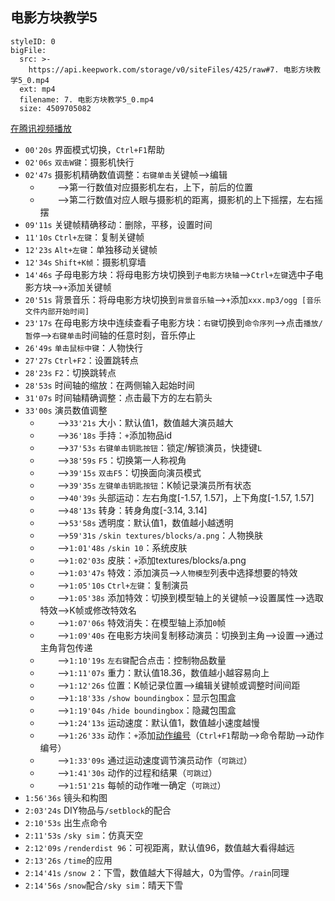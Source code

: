 ## 电影方块教学5

```@BigFile
styleID: 0
bigFile:
  src: >-
    https://api.keepwork.com/storage/v0/siteFiles/425/raw#7. 电影方块教学5_0.mp4
  ext: mp4
  filename: 7. 电影方块教学5_0.mp4
  size: 4509705082
```
[在腾讯视频播放](https://v.qq.com/x/page/b0155krj6tr.html)
- `00'20s` 界面模式切换，`Ctrl+F1`帮助
- `02'06s` `双击W键`：摄影机快行
- `02'47s` 摄影机精确数值调整：`右键单击`关键帧-->编辑
  - &nbsp;&nbsp;&nbsp;&nbsp;&nbsp;&nbsp;&nbsp;-->第一行数值对应摄影机左右，上下，前后的位置
  - &nbsp;&nbsp;&nbsp;&nbsp;&nbsp;&nbsp;&nbsp;-->第二行数值对应人眼与摄影机的距离，摄影机的上下摇摆，左右摇摆
- `09'11s` 关键帧精确移动：删除，平移，设置时间
- `11'10s` `Ctrl+左键`：复制关键帧
- `12'23s` `Alt+左键`：单独移动关键帧
- `12'34s` `Shift+K帧`：摄影机穿墙
- `14'46s` 子母电影方块：将母电影方块切换到`子电影方块轴`-->`Ctrl+左键`选中子电影方块-->`+`添加关键帧
- `20'51s` 背景音乐：将母电影方块切换到`背景音乐轴`-->`+`添加`xxx.mp3/ogg [音乐文件内部开始时间]`
- `23'17s` 在母电影方块中连续查看子电影方块：`右键`切换到`命令序列`-->点击`播放/暂停`-->`右键单击`时间轴的任意时刻，音乐停止
- `26'49s` `单击鼠标中键`：人物快行
- `27'27s` `Ctrl+F2`：设置跳转点
- `28'23s` `F2`：切换跳转点
- `28'53s` 时间轴的缩放：在两侧输入起始时间
- `31'07s` 时间轴精确调整：点击最下方的左右箭头
- `33'00s` 演员数值调整
  - &nbsp;&nbsp;&nbsp;&nbsp;&nbsp;&nbsp;&nbsp;-->`33'21s` 大小：默认值1，数值越大演员越大
  - &nbsp;&nbsp;&nbsp;&nbsp;&nbsp;&nbsp;&nbsp;-->`36'18s` 手持：`+`添加物品id
  - &nbsp;&nbsp;&nbsp;&nbsp;&nbsp;&nbsp;&nbsp;-->`37'53s` `右键单击钥匙按钮`：锁定/解锁演员，快捷键`L`
  - &nbsp;&nbsp;&nbsp;&nbsp;&nbsp;&nbsp;&nbsp;-->`38'59s` `F5`：切换第一人称视角
  - &nbsp;&nbsp;&nbsp;&nbsp;&nbsp;&nbsp;&nbsp;-->`39'15s` `双击F5`：切换面向演员模式
  - &nbsp;&nbsp;&nbsp;&nbsp;&nbsp;&nbsp;&nbsp;-->`39'35s` `左键单击钥匙按钮`：K帧记录演员所有状态
  - &nbsp;&nbsp;&nbsp;&nbsp;&nbsp;&nbsp;&nbsp;-->`40'39s` 头部运动：左右角度[-1.57, 1.57]，上下角度[-1.57, 1.57]
  - &nbsp;&nbsp;&nbsp;&nbsp;&nbsp;&nbsp;&nbsp;-->`48'13s` 转身：转身角度[-3.14, 3.14]
  - &nbsp;&nbsp;&nbsp;&nbsp;&nbsp;&nbsp;&nbsp;-->`53'58s` 透明度：默认值1，数值越小越透明
  - &nbsp;&nbsp;&nbsp;&nbsp;&nbsp;&nbsp;&nbsp;-->`59'31s` `/skin textures/blocks/a.png`：人物换肤
  - &nbsp;&nbsp;&nbsp;&nbsp;&nbsp;&nbsp;&nbsp;-->`1:01'48s` `/skin 10`：系统皮肤
  - &nbsp;&nbsp;&nbsp;&nbsp;&nbsp;&nbsp;&nbsp;-->`1:02'03s` 皮肤：`+`添加textures/blocks/a.png
  - &nbsp;&nbsp;&nbsp;&nbsp;&nbsp;&nbsp;&nbsp;-->`1:03'47s` 特效：添加演员-->`人物模型`列表中选择想要的特效
  - &nbsp;&nbsp;&nbsp;&nbsp;&nbsp;&nbsp;&nbsp;-->`1:05'10s` `Ctrl+左键`：复制演员
  - &nbsp;&nbsp;&nbsp;&nbsp;&nbsp;&nbsp;&nbsp;-->`1:05'38s` 添加特效：切换到模型轴上的关键帧-->设置属性-->选取特效-->K帧或修改特效名
  - &nbsp;&nbsp;&nbsp;&nbsp;&nbsp;&nbsp;&nbsp;-->`1:07'06s` 特效消失：在模型轴上添加`0`帧
  - &nbsp;&nbsp;&nbsp;&nbsp;&nbsp;&nbsp;&nbsp;-->`1:09'40s` 在电影方块间复制移动演员：切换到主角-->设置-->通过主角背包传递
  - &nbsp;&nbsp;&nbsp;&nbsp;&nbsp;&nbsp;&nbsp;-->`1:10'19s` `左右键`配合点击：控制物品数量
  - &nbsp;&nbsp;&nbsp;&nbsp;&nbsp;&nbsp;&nbsp;-->`1:11'07s` 重力：默认值18.36，数值越小越容易向上
  - &nbsp;&nbsp;&nbsp;&nbsp;&nbsp;&nbsp;&nbsp;-->`1:12'26s` 位置：K帧记录位置-->编辑关键帧或调整时间间距
  - &nbsp;&nbsp;&nbsp;&nbsp;&nbsp;&nbsp;&nbsp;-->`1:18'33s` `/show boundingbox`：显示包围盒
  - &nbsp;&nbsp;&nbsp;&nbsp;&nbsp;&nbsp;&nbsp;-->`1:19'04s` `/hide boundingbox`：隐藏包围盒
  - &nbsp;&nbsp;&nbsp;&nbsp;&nbsp;&nbsp;&nbsp;-->`1:24'13s` 运动速度：默认值1，数值越小速度越慢
  - &nbsp;&nbsp;&nbsp;&nbsp;&nbsp;&nbsp;&nbsp;-->`1:26'33s` 动作：`+`添加[动作编号](http://bbs.paraengine.com/forum.php?mod=viewthread&tid=1371)（`Ctrl+F1`帮助-->命令帮助-->动作编号）
  - &nbsp;&nbsp;&nbsp;&nbsp;&nbsp;&nbsp;&nbsp;-->`1:33'09s` 通过运动速度调节演员动作（`可跳过`）
  - &nbsp;&nbsp;&nbsp;&nbsp;&nbsp;&nbsp;&nbsp;-->`1:41'30s` 动作的过程和结果（`可跳过`）
  - &nbsp;&nbsp;&nbsp;&nbsp;&nbsp;&nbsp;&nbsp;-->`1:51'21s` 每帧的动作唯一确定（`可跳过`）
- `1:56'36s` 镜头和构图
- `2:03'24s` DIY物品与`/setblock`的配合
- `2:10'53s` 出生点命令
- `2:11'53s` `/sky sim`：仿真天空
- `2:12'09s` `/renderdist 96`：可视距离，默认值96，数值越大看得越远
- `2:13'26s` `/time`的应用
- `2:14'41s` `/snow 2`：下雪，数值越大下得越大，0为雪停。`/rain`同理
- `2:14'56s` `/snow`配合`/sky sim`：晴天下雪